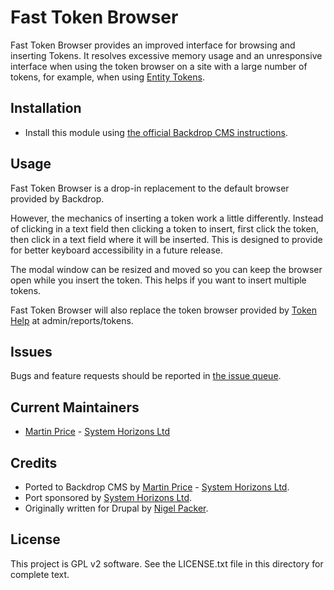 Fast Token Browser
========
Fast Token Browser provides an improved interface for browsing and inserting
Tokens. It resolves excessive memory usage and an unresponsive interface when
using the token browser on a site with a large number of tokens, for example,
when using [Entity Tokens](https://backdropcms.org/project/entity_token).

Installation
------------

- Install this module using [the official Backdrop CMS instructions](https://docs.backdropcms.org/documentation/extend-with-modules).

Usage
-----

Fast Token Browser is a drop-in replacement to the default browser provided by
Backdrop.

However, the mechanics of inserting a token work a little differently. Instead
of clicking in a text field then clicking a token to insert, first click the
token, then click in a text field where it will be inserted. This is designed to
provide for better keyboard accessibility in a future release.

The modal window can be resized and moved so you can keep the browser open
while you insert the token. This helps if you want to insert multiple tokens.

Fast Token Browser will also replace the token browser provided by [Token Help](https://backdropcms.org/project/token_help)
at admin/reports/tokens.

Issues
------

Bugs and feature requests should be reported in [the issue queue](https://github.com/backdrop-contrib/fast_token_browser/issues).

Current Maintainers
-------------------

- [Martin Price](https://github.com/yorkshire-pudding) - [System Horizons Ltd](https://www.systemhorizons.co.uk)

Credits
-------

- Ported to Backdrop CMS by [Martin Price](https://github.com/yorkshire-pudding) - [System Horizons Ltd](https://www.systemhorizons.co.uk).
- Port sponsored by [System Horizons Ltd](https://www.systemhorizons.co.uk).
- Originally written for Drupal by [Nigel Packer](https://www.drupal.org/u/npacker).

License
-------

This project is GPL v2 software.
See the LICENSE.txt file in this directory for complete text.
